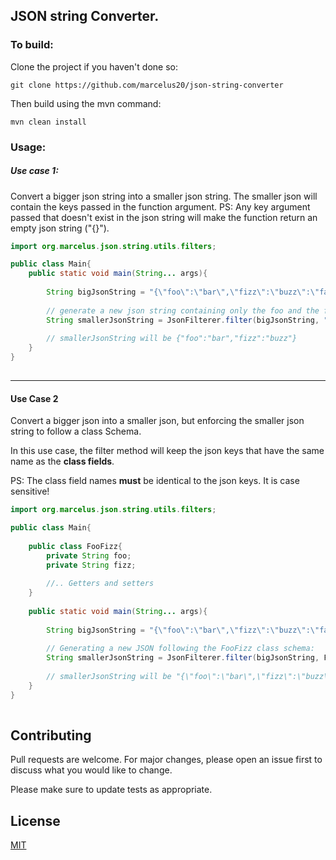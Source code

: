 ## JSON string Converter.

### To build:
Clone the project if you haven't done so:
```shell
git clone https://github.com/marcelus20/json-string-converter
```
Then build using the mvn command:
```shell
mvn clean install
```

### Usage:
##### Use case 1: 
Convert a bigger json string into a smaller json string. The smaller json will contain the keys passed in the function argument. 
PS: Any key argument passed that doesn't exist in the json string will make the function return an empty json string ("{}"). 
```java
import org.marcelus.json.string.utils.filters;

public class Main{
    public static void main(String... args){
        
        String bigJsonString = "{\"foo\":\"bar\",\"fizz\":\"buzz\":\"fazz\",\"bazz\":\"far\",\"bizz\":\"fuzz\"}";
        
        // generate a new json string containing only the foo and the fizz keys:
        String smallerJsonString = JsonFilterer.filter(bigJsonString, "foo", "fizz");
        
        // smallerJsonString will be {"foo":"bar","fizz":"buzz"}
    }
}
    

```

---
#### Use Case 2
Convert a bigger json into a smaller json, but enforcing the smaller json string to follow a class Schema. 

In this use case, the filter method will keep the json keys that have the same name as the **class fields**.

PS: The class field names **must** be identical to the json keys. It is case sensitive! 
```java
import org.marcelus.json.string.utils.filters;

public class Main{
    
    public class FooFizz{
        private String foo;
        private String fizz;
        
        //.. Getters and setters
    }
    
    public static void main(String... args){
        
        String bigJsonString = "{\"foo\":\"bar\",\"fizz\":\"buzz\":\"fazz\",\"bazz\":\"far\",\"bizz\":\"fuzz\"}";
        
        // Generating a new JSON following the FooFizz class schema: 
        String smallerJsonString = JsonFilterer.filter(bigJsonString, FooFizz.class);
        
        // smallerJsonString will be "{\"foo\":\"bar\",\"fizz\":\"buzz\"}"
    }
}
    

```

## Contributing
Pull requests are welcome. For major changes, please open an issue first to discuss what you would like to change.

Please make sure to update tests as appropriate.

## License
[MIT](https://choosealicense.com/licenses/mit/)
